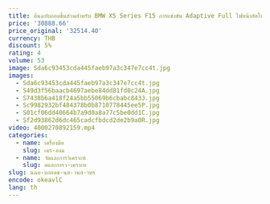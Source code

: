 ```yaml
---
title: ต้นฉบับถอดชิ้นส่วนสําหรับ BMW X5 Series F15 การแข่งขัน Adaptive Full ไฟหน้าอัตโนมัติชุดไฟหน้า Auto Parts
price: '30888.66'
price_original: '32514.40'
currency: THB
discount: 5%
rating: 4
volume: 53
image: Sda6c93453cda445faeb97a3c347e7cc4t.jpg
images:
  - Sda6c93453cda445faeb97a3c347e7cc4t.jpg
  - S49d3f56baacb4697aebe84dd81fd0c24A.jpg
  - S7438b6a418f24a5bb55069b6cbabc843J.jpg
  - Sc9982932bf484378b0b8710778445ee5P.jpg
  - S01cf06dd40664b7a9d0a8a77c5be0dd1C.jpg
  - Sf2d93862d6dc465cadcfbdcd2de2b9a0R.jpg
video: 4000270892159.mp4
categories:
  - name: เครื่องมือ
    slug: เคร-องม
  - name: วัดและการวิเคราะห์
    slug: ดและการว-เคราะห
slug: นฉบ-บถอดช-นส-วนส-าหร
encode: okeavlC
lang: th
---
```

  